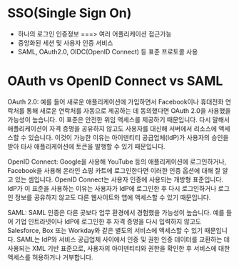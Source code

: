 # SSO(Single Sign On)

- 하나의 로그인 인증정보 ===> 여러 어플리케이션 접근가능
- 중앙화된 세션 및 사용자 인증 서비스
- SAML, OAuth2.0, OIDC(OpenID Connect) 등 표준 프로토콜 사용

# OAuth vs OpenID Connect vs SAML
OAuth 2.0: 예를 들어 새로운 애플리케이션에 가입하면서 Facebook이나 휴대전화 연락처를 통해 새로운 연락처를 자동으로 제공하는 데 동의했다면 OAuth 2.0을 사용했을 가능성이 높습니다. 이 표준은 안전한 위임 액세스를 제공하기 때문입니다. 다시 말해서 애플리케이션이 자격 증명을 공유하지 않고도 사용자를 대신해 서버에서 리소스에 액세스할 수 있습니다. 이것이 가능한 이유는 아이덴티티 공급업체(IdP)가 사용자의 승인을 받아 타사 애플리케이션에 토큰을 발행할 수 있기 때문입니다.

OpenID Connect: Google을 사용해 YouTube 등의 애플리케이션에 로그인하거나, Facebook을 사용해 온라인 쇼핑 카트에 로그인한다면 이러한 인증 옵션에 대해 잘 알고 있는 셈입니다. OpenID Connect는 사용자 인증에 사용되는 개방형 표준입니다. IdP가 이 표준을 사용하는 이유는 사용자가 IdP에 로그인한 후 다시 로그인하거나 로그인 정보를 공유하지 않고도 다른 웹사이트와 앱에 액세스할 수 있기 때문입니다. 

SAML: SAML 인증은 다른 곳보다 업무 환경에서 경험했을 가능성이 높습니다. 예를 들어 기업 인트라넷이나 IdP에 로그인한 후 자격 증명을 다시 입력하지 않고도 Salesforce, Box 또는 Workday와 같은 별도의 서비스에 액세스할 수 있기 때문입니다. SAML는 IdP와 서비스 공급업체 사이에서 인증 및 권한 인증 데이터를 교환하는 데 사용되는 XML 기반 표준으로, 사용자의 아이덴티티와 권한을 확인한 후 서비스에 대한 액세스를 허용하거나 거부합니다.

# 
